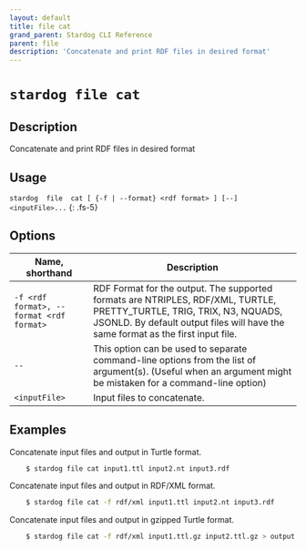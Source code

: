 ```yaml
---
layout: default
title: file cat
grand_parent: Stardog CLI Reference
parent: file
description: 'Concatenate and print RDF files in desired format'
---
```


#  `stardog file cat` 
## Description
Concatenate and print RDF files in desired format<br>
## Usage
`stardog  file  cat [ {-f | --format} <rdf format> ] [--] <inputFile>...`
{: .fs-5}
## Options

Name, shorthand | Description 
---|---
`-f <rdf format>, --format <rdf format>` | RDF Format for the output. The supported formats are NTRIPLES, RDF/XML, TURTLE, PRETTY_TURTLE, TRIG, TRIX, N3, NQUADS, JSONLD. By default output files will have the same format as the first input file.
`--` | This option can be used to separate command-line options from the list of argument(s). (Useful when an argument might be mistaken for a command-line option)
`<inputFile>` | Input files to concatenate.

## Examples
Concatenate input files and output in Turtle format.
```bash
    $ stardog file cat input1.ttl input2.nt input3.rdf
```
Concatenate input files and output in RDF/XML format.
```bash
    $ stardog file cat -f rdf/xml input1.ttl input2.nt input3.rdf
```
Concatenate input files and output in gzipped Turtle format.
```bash
    $ stardog file cat -f rdf/xml input1.ttl.gz input2.ttl.gz > output.ttl.gz
```

